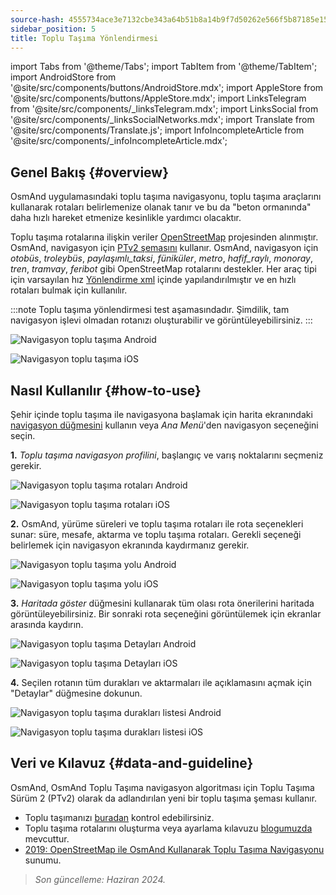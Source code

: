 ```yaml
---
source-hash: 4555734ace3e7132cbe343a64b51b8a14b9f7d50262e566f5b87185e156e7f36
sidebar_position: 5
title: Toplu Taşıma Yönlendirmesi
---
```

import Tabs from '@theme/Tabs';
import TabItem from '@theme/TabItem';
import AndroidStore from '@site/src/components/buttons/AndroidStore.mdx';
import AppleStore from '@site/src/components/buttons/AppleStore.mdx';
import LinksTelegram from '@site/src/components/_linksTelegram.mdx';
import LinksSocial from '@site/src/components/_linksSocialNetworks.mdx';
import Translate from '@site/src/components/Translate.js';
import InfoIncompleteArticle from '@site/src/components/_infoIncompleteArticle.mdx';




## Genel Bakış {#overview}

OsmAnd uygulamasındaki toplu taşıma navigasyonu, toplu taşıma araçlarını kullanarak rotaları belirlemenize olanak tanır ve bu da "beton ormanında" daha hızlı hareket etmenize kesinlikle yardımcı olacaktır.

Toplu taşıma rotalarına ilişkin veriler [OpenStreetMap](http://openstreetmap.org/) projesinden alınmıştır. OsmAnd, navigasyon için [PTv2 şemasını](https://wiki.openstreetmap.org/wiki/Public_transport) kullanır. OsmAnd, navigasyon için *otobüs*, *troleybüs*, *paylaşımlı_taksi*, *füniküler*, *metro*, *hafif_raylı*, *monoray*, *tren*, *tramvay*, *feribot* gibi OpenStreetMap rotalarını destekler. Her araç tipi için varsayılan hız [Yönlendirme xml](../../../technical/build-osmand/routing.md) içinde yapılandırılmıştır ve en hızlı rotaları bulmak için kullanılır.

:::note
Toplu taşıma yönlendirmesi test aşamasındadır. Şimdilik, tam navigasyon işlevi olmadan rotanızı oluşturabilir ve görüntüleyebilirsiniz.
:::

<Tabs groupId="operating-systems">

<TabItem value="android" label="Android">

![Navigasyon toplu taşıma Android](@site/static/img/navigation/public/navigation_android.png)  

</TabItem>

<TabItem value="ios" label="iOS">  

![Navigasyon toplu taşıma iOS](@site/static/img/navigation/public/navigation_ios.png)

</TabItem>

</Tabs>


## Nasıl Kullanılır {#how-to-use}

Şehir içinde toplu taşıma ile navigasyona başlamak için harita ekranındaki [navigasyon düğmesini](../../widgets/map-buttons.md#directions) kullanın veya *Ana Menü*'den navigasyon seçeneğini seçin.  

**1.** *Toplu taşıma navigasyon profilini*, başlangıç ve varış noktalarını seçmeniz gerekir.  

<Tabs groupId="operating-systems">

<TabItem value="android" label="Android">

![Navigasyon toplu taşıma rotaları Android](@site/static/img/navigation/public/navigation_public_android.png)

</TabItem>

<TabItem value="ios" label="iOS">  

![Navigasyon toplu taşıma rotaları iOS](@site/static/img/navigation/public/navigation_public_ios.png)

</TabItem>

</Tabs>

**2.** OsmAnd, yürüme süreleri ve toplu taşıma rotaları ile rota seçenekleri sunar: süre, mesafe, aktarma ve toplu taşıma rotaları. Gerekli seçeneği belirlemek için navigasyon ekranında kaydırmanız gerekir.  

<Tabs groupId="operating-systems">

<TabItem value="android" label="Android">

![Navigasyon toplu taşıma yolu Android](@site/static/img/navigation/public/navigation_way_android.png)

</TabItem>

<TabItem value="ios" label="iOS">  

![Navigasyon toplu taşıma yolu iOS](@site/static/img/navigation/public/navigation_way_ios.png)

</TabItem>

</Tabs>

**3.** *Haritada göster* düğmesini kullanarak tüm olası rota önerilerini haritada görüntüleyebilirsiniz. Bir sonraki rota seçeneğini görüntülemek için ekranlar arasında kaydırın.

<Tabs groupId="operating-systems">

<TabItem value="android" label="Android">

![Navigasyon toplu taşıma Detayları Android](@site/static/img/navigation/public/navigation_details_android.png)

</TabItem>

<TabItem value="ios" label="iOS">  

![Navigasyon toplu taşıma Detayları iOS](@site/static/img/navigation/public/navigation_details_ios.png)

</TabItem>

</Tabs>


**4.** Seçilen rotanın tüm durakları ve aktarmaları ile açıklamasını açmak için "Detaylar" düğmesine dokunun.  

<Tabs groupId="operating-systems">

<TabItem value="android" label="Android">

![Navigasyon toplu taşıma durakları listesi Android](@site/static/img/navigation/public/navigation_stops_list_android.png)

</TabItem>

<TabItem value="ios" label="iOS">  

![Navigasyon toplu taşıma durakları listesi iOS](@site/static/img/navigation/public/navigation_stops_list_ios.png)

</TabItem>

</Tabs>


## Veri ve Kılavuz {#data-and-guideline}

OsmAnd, OsmAnd Toplu Taşıma navigasyon algoritması için Toplu Taşıma Sürüm 2 (PTv2) olarak da adlandırılan yeni bir toplu taşıma şeması kullanır.

- Toplu taşımanızı [buradan](http://tools.geofabrik.de/osmi/) kontrol edebilirsiniz.
- Toplu taşıma rotalarını oluşturma veya ayarlama kılavuzu [blogumuzda](https://osmand.net/blog/guideline-pt) mevcuttur.
- [2019: OpenStreetMap ile OsmAnd Kullanarak Toplu Taşıma Navigasyonu](https://www.youtube.com/watch?v=SPab09kaWPc&ab_channel=StateoftheMap) sunumu.

> *Son güncelleme: Haziran 2024.*